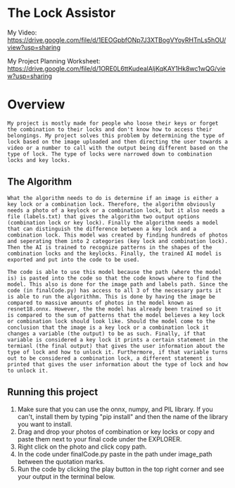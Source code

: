 # The Lock Assistor

My Video: https://drive.google.com/file/d/1EEOGpbfONp7J3XTBogVYoyRHTnLs5hOU/view?usp=sharing

My Project Planning Worksheet: https://drive.google.com/file/d/1ORE0L6ttKudealAljKqKAY1Hk8wc1wQG/view?usp=sharing

# Overview
    My project is mostly made for people who loose their keys or forget the combination to their locks and don't know how to access their belongings. My project solves this problem by determining the type of lock based on the image uploaded and then directing the user towards a video or a number to call with the output being different based on the type of lock. The type of locks were narrowed down to combination locks and key locks.


## The Algorithm

    What the algorithm needs to do is determine if an image is either a key lock or a combination lock. Therefore, the algorithm obviously needs a photo of a keylock or a combination lock, but it also needs a file (labels.txt) that gives the algorithm two output options (combination lock or key lock). Finally the algorithm needs a model that can distinguish the difference between a key lock and a combination lock. This model was created by finding hundreds of photos and seperating them into 2 categories (key lock and combination lock). Then the AI is trained to recognize patterns in the shapes of the combination locks and the keylocks. Finally, the trained AI model is exported and put into the code to be used. 
    
    The code is able to use this model because the path (where the model is) is pasted into the code so that the code knows where to find the model. This also is done for the image path and labels path. Since the code (in finalCode.py) has access to all 3 of the necessary parts it is able to run the algorithhm. This is done by having the image be compared to massive amounts of photos in the model known as resnet18.onnx. However, the the model has already been trained so it is compared to the sum of patterns that the model believes a key lock or combination lock should look like. Should the model come to the conclusion that the image is a key lock or a combination lock it changes a variable (the output) to be as such. Finally, if that variable is considered a key lock it prints a certain statement in the termianl (the final output) that gives the user information about the type of lock and how to unlock it. Furthermore, if that variable turns out to be considered a combination lock, a different statement is printed that gives the user information about the type of lock and how to unlock it.

## Running this project

1. Make sure that you can use the onnx, numpy, and PIL library. If you can't, install them by typing "pip install" and then the name of the library you want to install.
2. Drag and drop your photos of combination or key locks or copy and paste them next to your final code under the EXPLORER. 
3. Right click on the photo and click copy path.
4. In the code under finalCode.py paste in the path under image_path between the quotation marks.
5. Run the code by clicking the play button in the top right corner and see your output in the terminal below.

